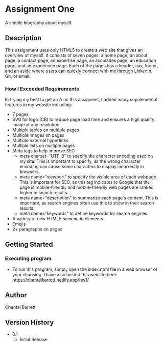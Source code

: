 # Assignment One

A simple biography about myself.

## Description

This assignment uses only HTML5 to create a web site that gives an overview of myself. It consists of seven pages: a home page, an about page, a contact page, an expertise page, an accolades page, an education page, and an experience page. Each of the pages has a header, nav, footer, and an aside where users can quickly connect with me through LinkedIn, Git, or email. 

### How I Exceeded Requirements

In trying my best to get an A on this assigment, I added many supplemental features to my website including:
- 7 pages
- SVG for logo (CB) to reduce page load time and ensures a high quality image at any resolution 
- Multiple tables on multiple pages
- Multiple images on pages
- Multiple external hyperlinks
- Multiple lists on multiple pages
- Meta tags to help improve SEO
    - meta charset="UTF-8" to specify the character encoding used on my site. This is important to specify, as the wrong character encoding can cause some characters to display incorrectly in browsers.
    - meta name="viewport" to specify the visible area of each webpage. This is important for SEO, as this tag indicates to Google that the page is mobile-friendly and mobile-friendly web pages are ranked higher in search results.
    - meta name="description" to summarize each page's content. This is important, as search engines often use this to show in their search results.
    - meta name="keywords" to define keywords for search engines.
- A variety of new HTML5 semenatic elements
- Emojis
- 2+ paragraphs on pages

## Getting Started

### Executing program

* To run this program, simply open the index.html file in a web browser of your choosing. I have also hosted this website here: https://chantalbarrett.netlify.app/hw1/

## Author

Chantal Barrett

## Version History

* 0.1
    * Initial Release